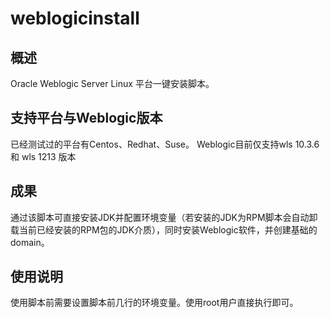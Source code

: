 # weblogicinstall
## 概述
Oracle Weblogic Server Linux 平台一键安装脚本。

## 支持平台与Weblogic版本
已经测试过的平台有Centos、Redhat、Suse。
Weblogic目前仅支持wls 10.3.6 和 wls 1213 版本

## 成果
通过该脚本可直接安装JDK并配置环境变量（若安装的JDK为RPM脚本会自动卸载当前已经安装的RPM包的JDK介质），同时安装Weblogic软件，并创建基础的domain。

## 使用说明
使用脚本前需要设置脚本前几行的环境变量。使用root用户直接执行即可。
